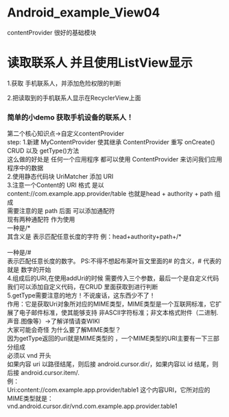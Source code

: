 # Android_example_View04
contentProvider 很好的基础模块
 # 读取联系人 并且使用ListView显示
1.获取 手机联系人，并添加危险权限的判断<br/>

2.把读取到的手机联系人显示在RecyclerView上面
    
 ### 简单的小demo 获取手机设备的联系人！<br/>
 
   第二个核心知识点->自定义contentProvider<br/>
  step:
    1.新建 MyContentProvider 使其继承 ContentProvider 重写 onCreate() CRUD 以及 getType()方法 <br/>
        这么做的好处是 任何一个应用程序 都可以使用 ContentProvider 来访问我们应用程序中的数据 <br/>
    2.使用静态代码块 UriMatcher 添加 URI  <br/>
    3.注意一个Content的 URI 格式 是以 content://com.example.app.provider/table 也就是head + authority + path 组成 <br/>
        需要注意的是 path 后面 可以添加通配符 <br/>
        现有两种通配符 作为使用 <br/>
        一种是/* <br/>
        其含义是 表示匹配任意长度的字符 例：head+authority+path+/* <br/>  
        一种是/# <br/>
        表示匹配任意长度的数字。  PS:不得不想起布莱叶盲文里面的# 的含义，# 代表的就是 数字的开始 <br/> 
     4.组成后的URI,在使用addUri的时候 需要传入三个参数，最后一个是自定义代码 我们可以添加自定义代码，在CRUD 里面获取到进行判断 <br/>
     5.getType需要注意的地方！不说废话，这东西少不了！ <br/>
      作用：它是获取Uri对象所对应的MIME类型，MIME类型是一个互联网标准，它扩展了电子邮件标准，使其能够支持 非ASCII字符标准；非文本格式附件（二进制.声音.图像等）->了解详情请查WIKI <br/>
      大家可能会奇怪 为什么要了解MIME类型？  <br/>
      因为getType返回的uri就是MIME类型的 ，一个MIME类型的URI主要有一下三部分组成 <br/>
      必须以 vnd 开头 <br/>
      如果内容 uri 以路径结尾，则后接 android.cursor.dir/，如果内容以 id 结尾，则后接 android.cursor.item/. <br/>
      例： <br/>
       Uri:content://com.example.app.provider/table1 这个内容URI，它所对应的MIME类型就是： <br/>
       vnd.android.cursor.dir/vnd.com.example.app.provider.table1 <br/>
         
     